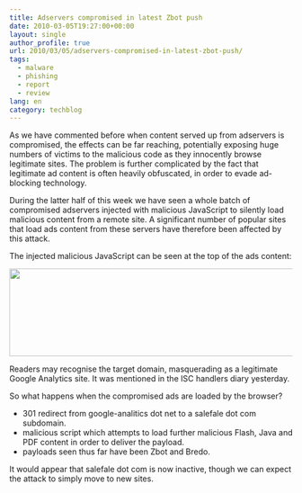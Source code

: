 ```yaml
---
title: Adservers compromised in latest Zbot push
date: 2010-03-05T19:27:00+00:00
layout: single
author_profile: true
url: 2010/03/05/adservers-compromised-in-latest-zbot-push/
tags:
  - malware
  - phishing
  - report
  - review
lang: en
category: techblog
---
```

As we have commented before when content served up from adservers is compromised, the effects can be far reaching, potentially exposing huge numbers of victims to the malicious code as they innocently browse legitimate sites. The problem is further complicated by the fact that legitimate ad content is often heavily obfuscated, in order to evade ad-blocking technology.

During the latter half of this week we have seen a whole batch of compromised adservers injected with malicious JavaScript to silently load malicious content from a remote site. A significant number of popular sites that load ads content from these servers have therefore been affected by this attack.

The injected malicious JavaScript can be seen at the top of the ads content:

<div>
  <a href="http://3.bp.blogspot.com/_vaUVXcmC3OI/S5FStI9jp4I/AAAAAAAABKs/yFHeh_sfYXo/s1600-h/comp_ads.jpg" imageanchor="1"><img border="0" height="156" src="http://3.bp.blogspot.com/_vaUVXcmC3OI/S5FStI9jp4I/AAAAAAAABKs/yFHeh_sfYXo/s640/comp_ads.jpg" width="640" /></a>
</div>

Readers may recognise the target domain, masquerading as a legitimate Google Analytics site. It was mentioned in the ISC handlers diary yesterday.

So what happens when the compromised ads are loaded by the browser?

  * 301 redirect from google-analitics dot net to a salefale dot com subdomain.
  * malicious script which attempts to load further malicious Flash, Java and PDF content in order to deliver the payload.
  * payloads seen thus far have been Zbot and Bredo.

It would appear that salefale dot com is now inactive, though we can expect the attack to simply move to new sites.